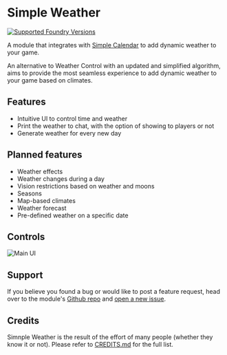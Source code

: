 # Simple Weather

[![Supported Foundry Versions](https://img.shields.io/endpoint?url=https://foundryshields.com/version?url=https://github.com/dovrosenberg/foundry-simple-weather/raw/master/static/module.json)](https://github.com/dovrosenberg/foundry-simple-weather)

A module that integrates with [Simple Calendar](https://foundryvtt.com/packages/foundryvtt-simple-calendar) to add dynamic weather to your game.

An alternative to Weather Control with an updated and simplified algorithm, aims to provide the most seamless experience to add dynamic weather to your game based on climates.

## Features

- Intuitive UI to control time and weather
- Print the weather to chat, with the option of showing to players or not
- Generate weather for every new day

## Planned features

- Weather effects
- Weather changes during a day
- Vision restrictions based on weather and moons
- Seasons
- Map-based climates
- Weather forecast
- Pre-defined weather on a specific date

## Controls

![Main UI](https://i.imgur.com/MdMN1Z2.png)

## Support

If you believe you found a bug or would like to post a feature request, head over to the module's [Github repo](https://github.com/dovrosenberg/foundry-simple-weather) and [open a new issue](https://github.com/dovrosenberg/foundry-simple-weather/issues/new).


## Credits

Simnple Weather is the result of the effort of many people (whether they know it or not). Please refer to [CREDITS.md](https://github.com/dovrosenberg/foundry-simple-weather/blob/master/CREDITS.md) for the full list.

